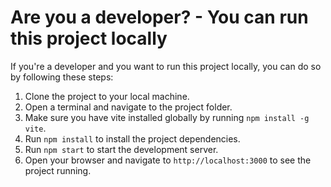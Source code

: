 

# Are you a developer? - You can run this project locally

If you're a developer and you want to run this project locally, you can do so by following these steps:

1. Clone the project to your local machine.
2. Open a terminal and navigate to the project folder.
3. Make sure you have vite installed globally by running `npm install -g vite`.
3. Run `npm install` to install the project dependencies.
4. Run `npm start` to start the development server.
5. Open your browser and navigate to `http://localhost:3000` to see the project running.
